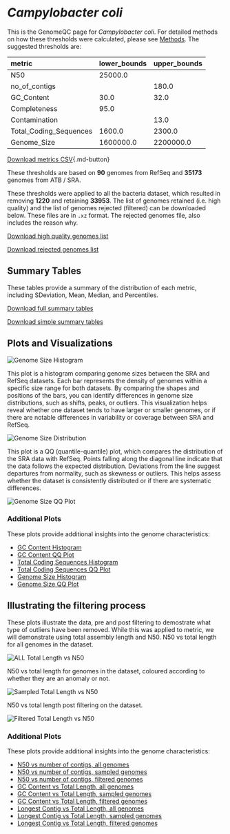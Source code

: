 # *Campylobacter coli*

This is the GenomeQC page for *Campylobacter coli*. For detailed methods on how these thresholds were calculated, please see [Methods](../../methods.md).
The suggested thresholds are: 

| metric                 | lower_bounds   | upper_bounds   |
|:-----------------------|:---------------|:---------------|
| N50                    | 25000.0        |                |
| no_of_contigs          |                | 180.0          |
| GC_Content             | 30.0           | 32.0           |
| Completeness           | 95.0           |                |
| Contamination          |                | 13.0           |
| Total_Coding_Sequences | 1600.0         | 2300.0         |
| Genome_Size            | 1600000.0      | 2200000.0      |

[Download metrics CSV](Campylobacter_coli_metrics.csv){.md-button}


These thresholds are based on **90** genomes from RefSeq and **35173** genomes from ATB / SRA.

These thresholds were applied to all the bacteria dataset, which resulted in removing **1220** and retaining **33953**.
The list of genomes retained (i.e. high quality) and the list of genomes rejected (filtered) can be downloaded below. These files are in `.xz` format. The rejected genomes file, also includes the reason why.

[Download high quality genomes list](Campylobacter_coli_high_quality_genomes.csv.xz)


[Download rejected genomes list](Campylobacter_coli_filtered_out_genomes.csv.xz)



## Summary Tables
These tables provide a summary of the distribution of each metric, including SDeviation, Mean, Median, and Percentiles.

[Download full summary tables](summary.csv)

[Download simple summary tables](selected_summary.csv)

## Plots and Visualizations

![Genome Size Histogram](Genome_Size_refseq_histogram_kde.png)

This plot is a histogram comparing genome sizes between the SRA and RefSeq datasets. Each bar represents the density of genomes within a specific size range for both datasets. By comparing the shapes and positions of the bars, you can identify differences in genome size distributions, such as shifts, peaks, or outliers. This visualization helps reveal whether one dataset tends to have larger or smaller genomes, or if there are notable differences in variability or coverage between SRA and RefSeq.

![Genome Size Distribution](Genome_Size_refseq_histogram_kde.png)

This plot is a QQ (quantile-quantile) plot, which compares the distribution of the SRA data with RefSeq. Points falling along the diagonal line indicate that the data follows the expected distribution. Deviations from the line suggest departures from normality, such as skewness or outliers. This helps assess whether the dataset is consistently distributed or if there are systematic differences.

![Genome Size QQ Plot](Genome_Size_refseq_qqplot.png)

### Additional Plots

These plots provide additional insights into the genome characteristics:

- [GC Content Histogram](GC_Content_refseq_histogram_kde.png)
- [GC Content QQ Plot](GC_Content_refseq_qqplot.png)
- [Total Coding Sequences Histogram](Total_Coding_Sequences_refseq_histogram_kde.png)
- [Total Coding Sequences QQ Plot](Total_Coding_Sequences_refseq_qqplot.png)
- [Genome Size Histogram](Genome_Size_refseq_histogram_kde.png)
- [Genome Size QQ Plot](Genome_Size_refseq_qqplot.png)
## Illustrating the filtering process
These plots illustrate the data, pre and post filtering to demostrate what type of outliers have been removed. While this was applied to metric, we will demonstrate using total assembly length and N50.
N50 vs total length for all genomes in the dataset.

![ALL Total Length vs N50](Campylobacter_coli_all_total_length_N50.png)

N50 vs total length for genomes in the dataset, coloured according to whether they are an anomaly or not.

![Sampled Total Length vs N50](Campylobacter_coli_sample_total_length_N50.png)

N50 vs total length post filtering on the dataset.

![Filtered Total Length vs N50](Campylobacter_coli_filt_total_length_N50.png)

### Additional Plots

These plots provide additional insights into the genome characteristics:

- [N50 vs number of contigs, all genomes](Campylobacter_coli_all_N50_number.png)
- [N50 vs number of contigs, sampled genomes](Campylobacter_coli_sample_N50_number.png)
- [N50 vs number of contigs, filtered genomes](Campylobacter_coli_filt_N50_number.png)
- [GC Content vs Total Length, all genomes](Campylobacter_coli_all_total_length_GC_Content.png)
- [GC Content vs Total Length, sampled genomes](Campylobacter_coli_sample_total_length_GC_Content.png)
- [GC Content vs Total Length, filtered genomes](Campylobacter_coli_filt_total_length_GC_Content.png)
- [Longest Contig vs Total Length, all genomes](Campylobacter_coli_all_total_length_longest.png)
- [Longest Contig vs Total Length, sampled genomes](Campylobacter_coli_sample_total_length_longest.png)
- [Longest Contig vs Total Length, filtered genomes](Campylobacter_coli_filt_total_length_longest.png)
